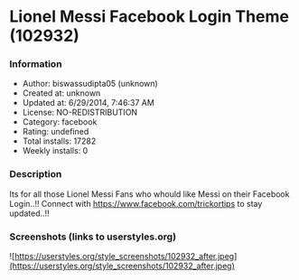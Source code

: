 # Lionel Messi Facebook Login Theme (102932)

### Information
- Author: biswassudipta05 (unknown)
- Created at: unknown
- Updated at: 6/29/2014, 7:46:37 AM
- License: NO-REDISTRIBUTION
- Category: facebook
- Rating: undefined
- Total installs: 17282
- Weekly installs: 0


### Description
Its for all those Lionel Messi Fans who whould like Messi on their Facebook Login..!!
Connect with https://www.facebook.com/trickortips to stay updated..!!


### Screenshots (links to userstyles.org)
![https://userstyles.org/style_screenshots/102932_after.jpeg](https://userstyles.org/style_screenshots/102932_after.jpeg)


